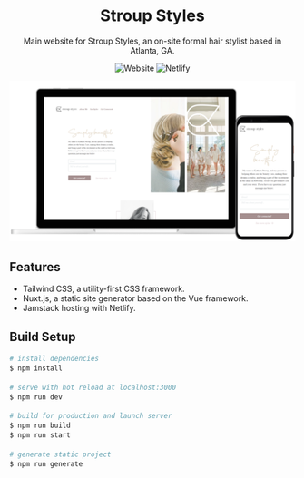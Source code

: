 <div align="center">

<h1>Stroup Styles</h1>

<p>Main website for Stroup Styles, an on-site formal hair stylist based in Atlanta, GA.</p>

![Website](https://img.shields.io/website?url=https%3A%2F%2Fstroupstyles.com)
![Netlify](https://img.shields.io/netlify/7510c99c-1caf-405f-be3d-19f554fcc1e3)

![Website Preview](https://github.com/jon-codes/stroup-styles/blob/media/preview.png?raw=true)

</div>

## Features

- Tailwind CSS, a utility-first CSS framework.
- Nuxt.js, a static site generator based on the Vue framework.
- Jamstack hosting with Netlify.

## Build Setup

```bash
# install dependencies
$ npm install

# serve with hot reload at localhost:3000
$ npm run dev

# build for production and launch server
$ npm run build
$ npm run start

# generate static project
$ npm run generate
```
